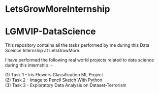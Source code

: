 # LetsGrowMoreInternship
# LGMVIP-DataScience
This repository contains all the tasks performed by me during this Data Sceince Internship at LetsGrowMore.

I have performed the following real world projects related to data science during this internship :-

(1) Task 1 - Iris Flowers Classification ML Project <br>
(2) Task 2 - Image to Pencil Sketch With Python <br>
(3) Task 3 - Exploratory Data Analysis on Dataset-Terrorism


